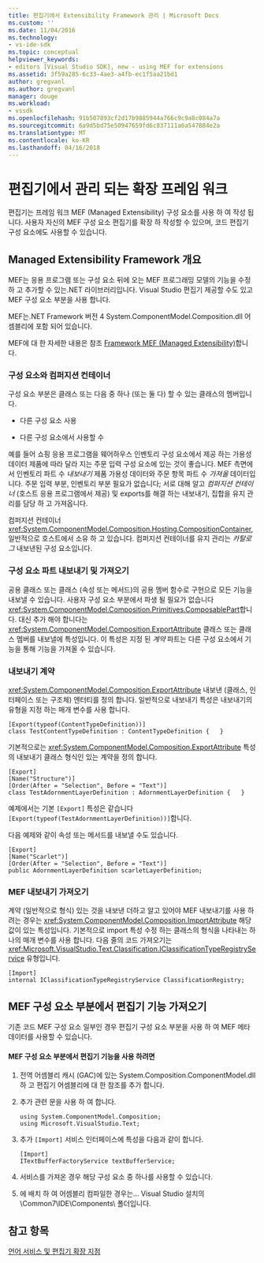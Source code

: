 ```yaml
---
title: 편집기에서 Extensibility Framework 관리 | Microsoft Docs
ms.custom: ''
ms.date: 11/04/2016
ms.technology:
- vs-ide-sdk
ms.topic: conceptual
helpviewer_keywords:
- editors [Visual Studio SDK], new - using MEF for extensions
ms.assetid: 3f59a285-6c33-4ae3-a4fb-ec1f5aa21bd1
author: gregvanl
ms.author: gregvanl
manager: douge
ms.workload:
- vssdk
ms.openlocfilehash: 91b507893cf2d17b9885944a766c9c9a8c084a7a
ms.sourcegitcommit: 6a9d5bd75e50947659fd6c837111a6a547884e2a
ms.translationtype: MT
ms.contentlocale: ko-KR
ms.lasthandoff: 04/16/2018
---
```

# <a name="managed-extensibility-framework-in-the-editor"></a>편집기에서 관리 되는 확장 프레임 워크
편집기는 프레임 워크 MEF (Managed Extensibility) 구성 요소를 사용 하 여 작성 됩니다. 사용자 자신의 MEF 구성 요소 편집기를 확장 하 작성할 수 있으며, 코드 편집기 구성 요소에도 사용할 수 있습니다.  
  
## <a name="overview-of-the-managed-extensibility-framework"></a>Managed Extensibility Framework 개요  
 MEF는 응용 프로그램 또는 구성 요소 뒤에 오는 MEF 프로그래밍 모델의 기능을 수정 하 고 추가할 수 있는.NET 라이브러리입니다. Visual Studio 편집기 제공할 수도 있고 MEF 구성 요소 부분을 사용 합니다.  
  
 MEF는.NET Framework 버전 4 System.ComponentModel.Composition.dll 어셈블리에 포함 되어 있습니다.  
  
 MEF에 대 한 자세한 내용은 참조 [Framework MEF (Managed Extensibility)](/dotnet/framework/mef/index)합니다.  
  
### <a name="component-parts-and-composition-containers"></a>구성 요소와 컴퍼지션 컨테이너  
 구성 요소 부분은 클래스 또는 다음 중 하나 (또는 둘 다) 할 수 있는 클래스의 멤버입니다.  
  
-   다른 구성 요소 사용  
  
-   다른 구성 요소에서 사용할 수  
  
 예를 들어 쇼핑 응용 프로그램을 웨어하우스 인벤토리 구성 요소에서 제공 하는 가용성 데이터 제품에 따라 달라 지는 주문 입력 구성 요소에 있는 것이 좋습니다. MEF 측면에서 인벤토리 파트 수 *내보내기* 제품 가용성 데이터와 주문 항목 파트 수 *가져올* 데이터입니다. 주문 입력 부분, 인벤토리 부분 필요가 없습니다; 서로 대해 알고 *컴퍼지션 컨테이너* (호스트 응용 프로그램에서 제공) 및 exports를 해결 하는 내보내기, 집합을 유지 관리를 담당 하 고 가져옵니다.  
  
 컴퍼지션 컨테이너 <xref:System.ComponentModel.Composition.Hosting.CompositionContainer>, 일반적으로 호스트에서 소유 하 고 있습니다. 컴퍼지션 컨테이너를 유지 관리는 *카탈로그* 내보낸된 구성 요소입니다.  
  
### <a name="exporting-and-importing-component-parts"></a>구성 요소 파트 내보내기 및 가져오기  
 공용 클래스 또는 클래스 (속성 또는 메서드)의 공용 멤버 함수로 구현으로 모든 기능을 내보낼 수 있습니다. 사용자 구성 요소 부분에서 파생 될 필요가 없습니다 <xref:System.ComponentModel.Composition.Primitives.ComposablePart>합니다. 대신 추가 해야 합니다는 <xref:System.ComponentModel.Composition.ExportAttribute> 클래스 또는 클래스 멤버를 내보낼에 특성입니다. 이 특성은 지정 된 *계약* 파트는 다른 구성 요소에서 기능을 통해 기능을 가져올 수 있습니다.  
  
### <a name="the-export-contract"></a>내보내기 계약  
 <xref:System.ComponentModel.Composition.ExportAttribute> 내보낸 (클래스, 인터페이스 또는 구조체) 엔터티를 정의 합니다. 일반적으로 내보내기 특성은 내보내기의 유형을 지정 하는 매개 변수를 사용 합니다.  
  
```  
[Export(typeof(ContentTypeDefinition))]  
class TestContentTypeDefinition : ContentTypeDefinition {   }  
```  
  
 기본적으로는 <xref:System.ComponentModel.Composition.ExportAttribute> 특성의 내보내기 클래스 형식인 있는 계약을 정의 합니다.  
  
```  
[Export]  
[Name("Structure")]  
[Order(After = "Selection", Before = "Text")]  
class TestAdornmentLayerDefinition : AdornmentLayerDefinition {   }  
```  
  
 예제에서는 기본 `[Export]` 특성은 같습니다 `[Export(typeof(TestAdornmentLayerDefinition))]`합니다.  
  
 다음 예제와 같이 속성 또는 메서드를 내보낼 수도 있습니다.  
  
```  
[Export]  
[Name("Scarlet")]  
[Order(After = "Selection", Before = "Text")]  
public AdornmentLayerDefinition scarletLayerDefinition;  
```  
  
### <a name="importing-a-mef-export"></a>MEF 내보내기 가져오기  
 계약 (일반적으로 형식) 있는 것을 내보낸 더하고 알고 있어야 MEF 내보내기를 사용 하려는 경우는 <xref:System.ComponentModel.Composition.ImportAttribute> 해당 값이 있는 특성입니다. 기본적으로 import 특성 수정 하는 클래스의 형식을 나타내는 하나의 매개 변수를 사용 합니다. 다음 줄의 코드 가져오기는 <xref:Microsoft.VisualStudio.Text.Classification.IClassificationTypeRegistryService> 유형입니다.  
  
```  
[Import]  
internal IClassificationTypeRegistryService ClassificationRegistry;  
```  
  
## <a name="getting-editor-functionality-from-a-mef-component-part"></a>MEF 구성 요소 부분에서 편집기 기능 가져오기  
 기존 코드 MEF 구성 요소 일부인 경우 편집기 구성 요소 부분을 사용 하 여 MEF 메타 데이터를 사용할 수 있습니다.  
  
#### <a name="to-consume-editor-functionality-from-a-mef-component-part"></a>MEF 구성 요소 부분에서 편집기 기능을 사용 하려면  
  
1.  전역 어셈블리 캐시 (GAC)에 있는 System.Composition.ComponentModel.dll 하 고 편집기 어셈블리에 대 한 참조를 추가 합니다.  
  
2.  추가 관련 문을 사용 하 여 합니다.  
  
    ```  
    using System.ComponentModel.Composition;  
    using Microsoft.VisualStudio.Text;  
    ```  
  
3.  추가 `[Import]` 서비스 인터페이스에 특성을 다음과 같이 합니다.  
  
    ```  
    [Import]  
    ITextBufferFactoryService textBufferService;  
    ```  
  
4.  서비스를 가져온 경우 해당 구성 요소 중 하나를 사용할 수 있습니다.  
  
5.  에 배치 하 여 어셈블리 컴파일한 경우는... Visual Studio 설치의 \Common7\IDE\Components\ 폴더입니다.  
  
## <a name="see-also"></a>참고 항목  
 [언어 서비스 및 편집기 확장 지점](../extensibility/language-service-and-editor-extension-points.md)
